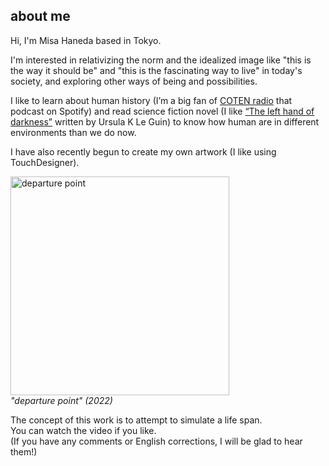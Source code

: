 ## about me

Hi, I'm Misa Haneda based in Tokyo.

I'm interested in relativizing the norm and the idealized image like "this is the way it should be" and "this is the fascinating way to live" in today's society, and exploring other ways of being and possibilities.

I like to learn about human history (I’m a big fan of [COTEN radio](https://open.spotify.com/show/3qiAapMhh8UgWVfDWTSq2f?si=1a8be6a209424bd9) that podcast on Spotify) and read science fiction novel (I like [“The left hand of darkness”](https://www.amazon.co.jp/Left-Hand-Darkness-Remembering-Tomorrow/dp/0441478123) written by Ursula K Le Guin) to know how human are in different environments than we do now.

I have also recently begun to create my own artwork (I like using TouchDesigner).

[<img width="350" alt="departure point" src="https://i.vimeocdn.com/filter/overlay?src0=https%3A%2F%2Fi.vimeocdn.com%2Fvideo%2F1388422490-10859fb6ece378561e29e257fbaf4194baea9e99afc21496edd0bded3fd5f16f-d_1280x720&src1=https%3A%2F%2Ff.vimeocdn.com%2Fimages_v6%2Fshare%2Fplay_icon_overlay.png">](https://vimeo.com/686339977 "departure point - Click to Watch!")<br>
*"departure point" (2022)*<br>

The concept of this work is to attempt to simulate a life span.<br>
You can watch the video if you like.<br>
(If you have any comments or English corrections, I will be glad to hear them!)
